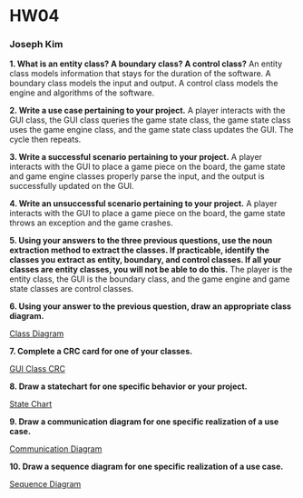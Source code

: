 # HW04 
### Joseph Kim

**1. What is an entity class? A boundary class? A control class?**
An entity class models information that stays for the duration of the software. A boundary class models the input and output. A control class models the engine and algorithms of the software.	

**2. Write a use case pertaining to your project.** 
A player interacts with the GUI class, the GUI class queries the game state class, the game state class uses the game engine class, and the game state class updates the GUI. The cycle then repeats. 

**3. Write a successful scenario pertaining to your project.**
A player interacts with the GUI to place a game piece on the board, the game state and game engine classes properly parse the input, and the output is successfully updated on the GUI.

**4. Write an unsuccessful scenario pertaining to your project.**
A player interacts with the GUI to place a game piece on the board, the game state throws an exception and the game crashes.

**5. Using your answers to the three previous questions, use the noun extraction method to extract the classes. If practicable, identify the classes you extract as entity, boundary, and control classes. If all your classes are entity classes, you will not be able to do this.**
The player is the entity class, the GUI is the boundary class, and the game engine and game state classes are control classes.

**6. Using your answer to the previous question, draw an appropriate class diagram.**

[Class Diagram](https://i.imgur.com/qesXcw0.jpg)

**7. Complete a CRC card for one of your classes.**

[GUI Class CRC](https://imgur.com/tyMLHa8.jpg)


**8. Draw a statechart for one specific behavior or your project.**

[State Chart](https://i.imgur.com/TwgTbUn.jpg)


**9. Draw a communication diagram for one specific realization of a use case.**

[Communication Diagram](https://i.imgur.com/nWCXvAJ.jpg)


**10. Draw a sequence diagram for one specific realization of a use case.**

[Sequence Diagram](https://i.imgur.com/cirUv75.jpg)
